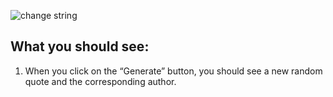 ![change string](https://user-images.githubusercontent.com/79193369/108373479-47ecab00-7243-11eb-8abb-b650ddcb487c.gif)

## What you should see:
1. When you click on the “Generate” button, you should see a new random quote and the corresponding author.
